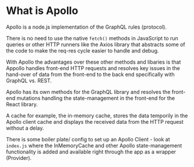# What is Apollo

Apollo is a node.js implementation of the GraphQL rules (protocol).

There is no need to use the native `fetch()` methods in JavaScript to run queries or other HTTP runners like the Axios library that abstracts some of the code to make the req-res cycle easier to handle and debug.

With Apollo the advantages over these other methods and libaries is that Appollo handles front-end HTTP requests and resolves key issues in the hand-over of data from the front-end to the back end specifically with GraphQL vs. REST.

Apollo has its own methods for the GraphQL library and resolves the front-end mutations handling the state-management in the front-end for the React library.

A cache for example, the in-memory cache, stores the data temporily in the Apollo client cache and displays the received data from the HTTP request without a delay.

There is some boiler plate/ config to set up an Apollo Client - look at `index.js` where the InMemoryCache and other Apollo state-management functionality is added and available right through the app as a wrapper (Provider).
